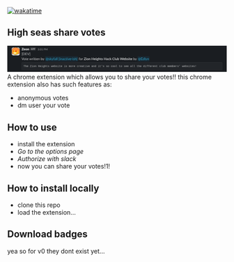 [![wakatime](https://wakatime.com/badge/user/018eed1d-6093-4f51-9fca-7863b7a1ac97/project/c3bd3714-c27d-4362-8840-4f44f5470564.svg)](https://wakatime.com/badge/user/018eed1d-6093-4f51-9fca-7863b7a1ac97/project/c3bd3714-c27d-4362-8840-4f44f5470564)
## High seas share votes
![screenshot](./assets/screenshot.png)
A chrome extension which allows you to share your votes!!
this chrome extension also has such features as:
- anonymous votes
- dm user your vote

## How to use
- install the extension
- *Go to the options page*
- *Authorize with slack*
- now you can share your votes!1!

## How to install locally
- clone this repo
- load the extension...

## Download badges
yea so for v0 they dont exist yet...

